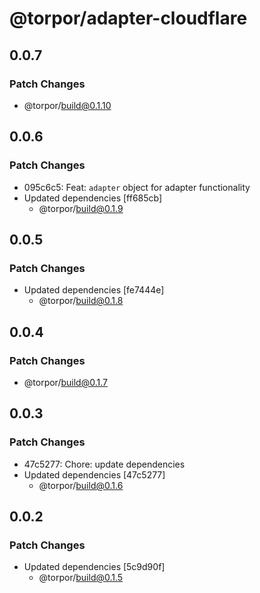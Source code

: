 # @torpor/adapter-cloudflare

## 0.0.7

### Patch Changes

- @torpor/build@0.1.10

## 0.0.6

### Patch Changes

- 095c6c5: Feat: `adapter` object for adapter functionality
- Updated dependencies [ff685cb]
  - @torpor/build@0.1.9

## 0.0.5

### Patch Changes

- Updated dependencies [fe7444e]
  - @torpor/build@0.1.8

## 0.0.4

### Patch Changes

- @torpor/build@0.1.7

## 0.0.3

### Patch Changes

- 47c5277: Chore: update dependencies
- Updated dependencies [47c5277]
  - @torpor/build@0.1.6

## 0.0.2

### Patch Changes

- Updated dependencies [5c9d90f]
  - @torpor/build@0.1.5
